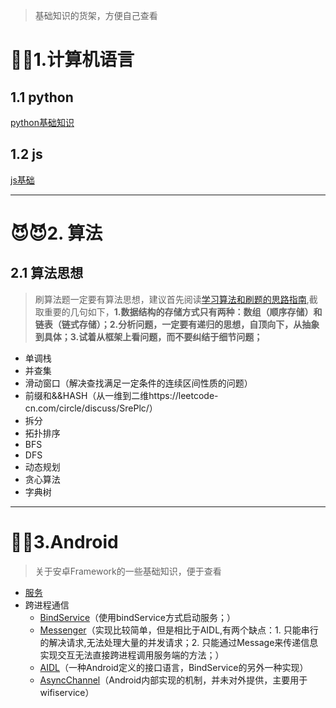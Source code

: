 > 基础知识的货架，方便自己查看

# 🎁🎁1.计算机语言
## 1.1 python
 [python基础知识](https://github.com/LuckX/Knowledge-shelf/blob/master/doc/python/Python%E5%9F%BA%E7%A1%80.md)
## 1.2 js
 [js基础](https://github.com/LuckX/Knowledge-shelf/blob/master/doc/JavaScript/Js%E5%9F%BA%E7%A1%80.md)

 ---
# 😈😈2. 算法
## 2.1 算法思想
> 刷算法题一定要有算法思想，建议首先阅读[学习算法和刷题的思路指南](https://labuladong.gitee.io/algo/1/2/),截取重要的几句如下，**1.数据结构的存储方式只有两种：数组（顺序存储）和链表（链式存储）；2.分析问题，一定要有递归的思想，自顶向下，从抽象到具体；3.试着从框架上看问题，而不要纠结于细节问题；**
- 单调栈
- 并查集
- 滑动窗口（解决查找满足一定条件的连续区间性质的问题）
- 前缀和&&HASH（从一维到二维https://leetcode-cn.com/circle/discuss/SrePlc/）
- 拆分
- 拓扑排序
- BFS
- DFS
- 动态规划
- 贪心算法
- 字典树

---
# 👘👘3.Android
> 关于安卓Framework的一些基础知识，便于查看
- [服务](https://github.com/LuckX/Knowledge-shelf/blob/master/doc/Android/%E6%9C%8D%E5%8A%A1.md)
- 跨进程通信
   - [BindService](https://github.com/LuckX/Knowledge-shelf/blob/master/doc/Android/%E6%9C%8D%E5%8A%A1%E9%80%9A%E4%BF%A1%E2%80%94%E2%80%94BindService.md)（使用bindService方式启动服务；）
   - [Messenger](https://github.com/LuckX/Knowledge-shelf/blob/master/doc/Android/%E6%9C%8D%E5%8A%A1%E9%80%9A%E4%BF%A1%E2%80%94%E2%80%94Messenger.md)（实现比较简单，但是相比于AIDL,有两个缺点：1. 只能串行的解决请求,无法处理大量的并发请求；2. 只能通过Message来传递信息实现交互无法直接跨进程调用服务端的方法；）
   - [AIDL](https://github.com/LuckX/Knowledge-shelf/blob/master/doc/Android/%E6%9C%8D%E5%8A%A1%E9%80%9A%E4%BF%A1%E2%80%94%E2%80%94AIDL.md)（一种Android定义的接口语言，BindService的另外一种实现）
   - [AsyncChannel](https://github.com/LuckX/Knowledge-shelf/blob/master/doc/Android/%E6%9C%8D%E5%8A%A1%E9%80%9A%E4%BF%A1%E2%80%94%E2%80%94AsyncChannel.md)（Android内部实现的机制，并未对外提供，主要用于wifiservice）


